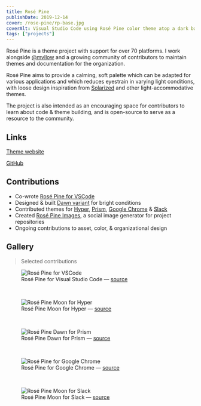 ```yaml
---
title: Rosé Pine
publishDate: 2019-12-14
cover: /rose-pine/rp-base.jpg
coverAlt: Visual Studio Code using Rosé Pine color theme atop a dark background with colorful tropical plants. Rosé Pine incorporates bright white, ochre gold, pine green, rosy pink, lavender and seafoam text on a dark indigo background.
tags: ["projects"]
---
```


Rosé Pine is a theme project with support for over 70 platforms. I work alongside [@mvllow](https://mellow.dev) and a growing community of contributors to maintain themes and documentation for the organization.

Rosé Pine aims to provide a calming, soft palette which can be adapted for various applications and which reduces eyestrain in varying light conditions, with loose design inspiration from [Solarized](https://ethanschoonover.com/solarized/) and other light-accommodative themes.

The project is also intended as an encouraging space for contributors to learn about code & theme building, and is open-source to serve as a resource to the community.

## Links

[Theme website](https://rosepinetheme.com)

[GitHub](https://github.com/rose-pine/rose-pine-theme)

## Contributions

- Co-wrote [Rosé Pine for VSCode](https://github.com/rose-pine/vscode)
- Designed & built [Dawn variant](https://rosepinetheme.com/palette#dawn-swatches) for bright conditions
- Contributed themes for [Hyper](https://github.com/rose-pine/hyper), [Prism](https://github.com/rose-pine/prism), [Google Chrome](https://github.com/rose-pine/google-chrome) & [Slack](https://github.com/rose-pine/slack)
- Created [Rosé Pine Images](/projects/rose-pine-images), a social image generator for project repositories
- Ongoing contributions to asset, color, & organizational design

## Gallery

> Selected contributions

<figure>
<img src="/rose-pine/rp-vscode-base.jpg" alt="Rosé Pine for VSCode" />
<figcaption>Rosé Pine for Visual Studio Code — <a href="https://github.com/rose-pine/vscode">source</a></figcaption> 
</figure>

<br />

<figure>
<img src="/rose-pine/rp-hyper-moon.jpg" alt="Rosé Pine Moon for Hyper" />
<figcaption>Rosé Pine Moon for Hyper — <a href="https://github.com/rose-pine/hyper">source</a></figcaption> 
</figure>

<br />

<figure>
<img src="/rose-pine/rp-prism-dawn.jpg" alt="Rosé Pine Dawn for Prism" />
<figcaption>Rosé Pine Dawn for Prism — <a href="https://github.com/rose-pine/prism">source</a></figcaption> 
</figure>

<br />

<figure>
<img src="/rose-pine/rp-chrome-base.jpg" alt="Rosé Pine for Google Chrome" />
<figcaption>Rosé Pine for Google Chrome — <a href="https://github.com/rose-pine/google-chrome">source</a></figcaption> 
</figure>

<br />

<figure>
<img src="/rose-pine/rp-slack-moon.jpg" alt="Rosé Pine Moon for Slack" />
<figcaption>Rosé Pine Moon for Slack — <a href="https://github.com/rose-pine/slack">source</a></figcaption> 
</figure>
